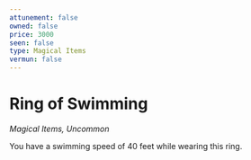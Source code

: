 ```yaml
---
attunement: false
owned: false
price: 3000
seen: false
type: Magical Items
vermun: false
---
```

# Ring of Swimming

*Magical Items, Uncommon*

You have a swimming speed of 40 feet while wearing this ring.